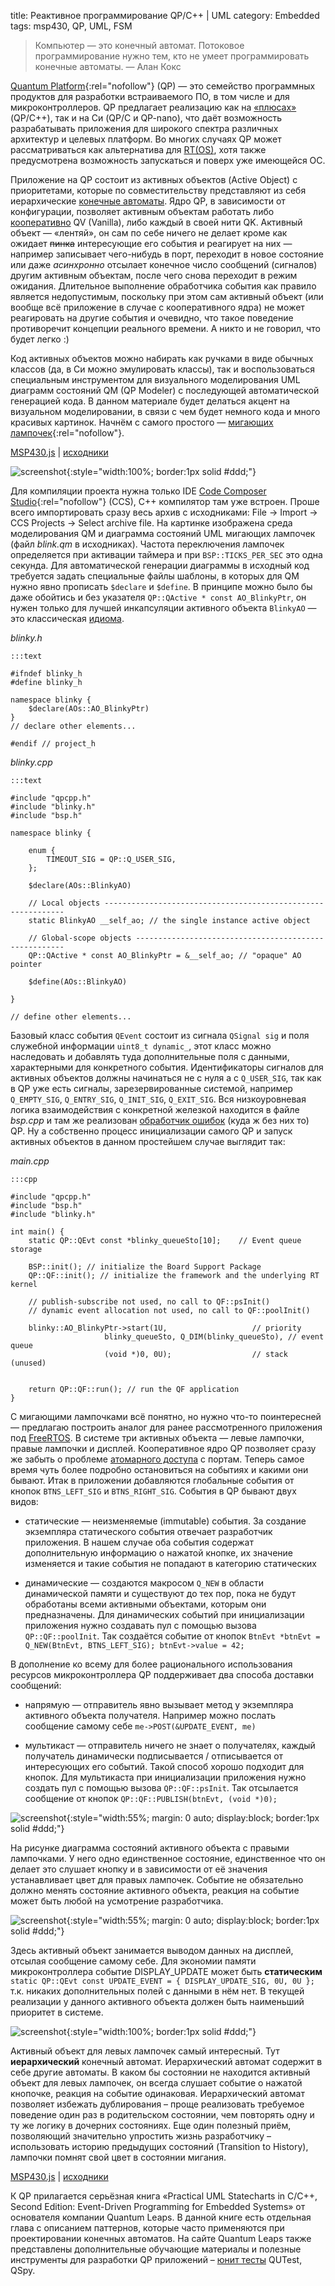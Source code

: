 title: Реактивное программирование QP/C++ | UML
category: Embedded 
tags: msp430, QP, UML, FSM

> Компьютер — это конечный автомат. Потоковое программирование нужно тем, кто не умеет программировать конечные автоматы. — Алан Кокс 

[Quantum Platform](https://www.state-machine.com/){:rel="nofollow"} (QP) — это семейство программных продуктов для разработки встраиваемого ПО, в том числе и для микроконтроллеров. QP предлагает реализацию как на [«плюсах»]({filename}../mcucpp/2017-03-20-mcucpp-introduction/2017-03-20-mcucpp-introduction.md) (QP/C++), так и на Си (QP/C и QP-nano), что даёт возможность разрабатывать приложения для широкого спектра различных архитектур и целевых платформ. Во многих случаях QP может рассматриваться как альтернатива для [RT(OS)]({filename}../freertos/2017-04-26-intro/2017-04-26-intro.md), хотя также предусмотрена возможность запускаться и поверх уже имеющейся ОС.

Приложение на QP состоит из активных объектов (Active Object) с приоритетами, которые по совместительству представляют из себя иерархические [конечные автоматы]({filename}../2012-10-09-finite-state-machine/2012-10-09-finite-state-machine.md). Ядро QP, в зависимости от конфигурации, позволяет активным объектам работать либо [кооперативно]({filename}../picsim/2017-02-05-coroutines/2017-02-05-coroutines.md) QV (Vanilla), либо каждый в своей нити QK. Активный объект — «лентяй», он сам по себе ничего не делает кроме как ожидает <span style="text-decoration:line-through">пинка</span> интересующие его события и реагирует на них — например записывает чего-нибудь в порт, переходит в новое состояние или даже *асинхронно* отсылает конечное число сообщений (сигналов) другим активным объектам, после чего снова переходит в режим ожидания. Длительное выполнение обработчика события как правило является недопустимым, поскольку при этом сам активный объект (или вообще всё приложение в случае с кооперативного ядра) не может реагировать на другие события и очевидно, что такое поведение противоречит концепции реального времени. А никто и не говорил, что будет легко :)

Код активных объектов можно набирать как ручками в виде обычных классов (да, в Си можно эмулировать классы), так и воспользоваться специальным инструментом для визуального моделирования UML диаграмм состояний QM (QP Modeler) c последующей автоматической генерацией кода. В данном материале будет делаться акцент на визуальном моделировании, в связи с чем будет немного кода и много красивых картинок. Начнём с самого простого — [мигающих лампочек](https://state-machine.com/qm/gs_tut.html){:rel="nofollow"}.

[MSP430.js](http://mazko.github.io/MSP430.js/90df829b292e035384d37749bee1e0f7) | [исходники]({attach}blinky-qv-msp430-js.zip)

![screenshot]({attach}blink-statechart.png){:style="width:100%; border:1px solid #ddd;"}

Для компиляции проекта нужна только IDE [Code Composer Studio](http://www.ti.com/tool/ccstudio-msp){:rel="nofollow"} (CCS), C++ компилятор там уже встроен. Проше всего импортировать сразу весь архив с исходниками: File -> Import -> CCS Projects -> Select archive file. На картинке изображена среда моделирования QM и диаграмма состояний UML мигающих лампочек (файл *blink.qm* в исходниках). Частота переключения лампочек определяется при активации таймера и при `BSP::TICKS_PER_SEC` это одна секунда. Для автоматической генерации диаграммы в исходный код требуется задать специальные файлы шаблоны, в которых для QM нужно явно прописать `$declare` и `$define`. В принципе можно было бы даже обойтись и без указателя `QP::QActive * const AO_BlinkyPtr`, он нужен только для лучшей инкапсуляции активного объекта `BlinkyAO` — это классическая [идиома]({filename}../2012-10-08-ansi-c-idioms/2012-10-08-ansi-c-idioms.md).

*blinky.h*

    :::text

    #ifndef blinky_h
    #define blinky_h

    namespace blinky {
        $declare(AOs::AO_BlinkyPtr)
    }
    // declare other elements...

    #endif // project_h

*blinky.cpp*

    :::text

    #include "qpcpp.h"
    #include "blinky.h"
    #include "bsp.h"

    namespace blinky {

        enum {
            TIMEOUT_SIG = QP::Q_USER_SIG,
        };

        $declare(AOs::BlinkyAO)

        // Local objects -------------------------------------------------------------
        static BlinkyAO __self_ao; // the single instance active object

        // Global-scope objects ------------------------------------------------------
        QP::QActive * const AO_BlinkyPtr = &__self_ao; // "opaque" AO pointer

        $define(AOs::BlinkyAO)

    }

    // define other elements...

Базовый класс события `QEvent` состоит из сигнала `QSignal sig` и поля служебной информации `uint8_t dynamic_`, этот класс можно наследовать и добавлять туда дополнительные поля с данными, характерными для конкретного события. Идентификаторы сигналов для активных объектов должны начинаться не с нуля а с `Q_USER_SIG`, так как в QP уже есть сигналы, зарезервированные системой, например `Q_EMPTY_SIG`, `Q_ENTRY_SIG`, `Q_INIT_SIG`, `Q_EXIT_SIG`. Вся низкоуровневая логика взаимодействия с конкретной железкой находится в файле *bsp.cpp* и там же реализован [обработчик ошибок]({filename}../freertos/2017-04-27-hooks/2017-04-27-hooks.md) (куда ж без них то) QP. Ну а собственно процесс инициализации самого QP и запуск активных объектов в данном простейшем случае выглядит так:

*main.cpp*

    :::cpp

    #include "qpcpp.h"
    #include "bsp.h"
    #include "blinky.h"

    int main() {
        static QP::QEvt const *blinky_queueSto[10];    // Event queue storage

        BSP::init(); // initialize the Board Support Package
        QP::QF::init(); // initialize the framework and the underlying RT kernel

        // publish-subscribe not used, no call to QF::psInit()
        // dynamic event allocation not used, no call to QF::poolInit()

        blinky::AO_BlinkyPtr->start(1U,                   // priority
                         blinky_queueSto, Q_DIM(blinky_queueSto), // event queue
                         (void *)0, 0U);                  // stack (unused)


        return QP::QF::run(); // run the QF application
    }

С мигающими лампочками всё понятно, но нужно что-то поинтересней — предлагаю построить аналог для ранее рассмотренного приложения под [FreeRTOS]({filename}../freertos/2017-04-29-event/2017-04-29-event.md). В системе три активных объекта — левые лампочки, правые лампочки и дисплей. Кооперативное ядро QP позволяет сразу же забыть о проблеме [атомарного доступа]({filename}../freertos/2017-04-28-mutex/2017-04-28-mutex.md) с портам. Теперь самое время чуть более подробно остановиться на событиях и какими они бывают. Итак в приложении добавляются глобальные события от кнопок `BTNS_LEFT_SIG` и `BTNS_RIGHT_SIG`. События в QP бывают двух видов:

 - статические — неизменяемые (immutable) события. За создание экземпляра статического события отвечает разработчик приложения. В нашем случае оба события содержат дополнительную информацию о нажатой кнопке, их значение изменяется и такие события не попадают в категорию статических

 - динамические — создаются макросом `Q_NEW` в области динамической памяти и существуют до тех пор, пока не будут обработаны всеми активными объектами, которым они предназначены. Для динамических событий при инициализации приложения нужно создавать пул с помощью вызова `QP::QF::poolInit`. Так создаётся событие от кнопок `BtnEvt *btnEvt = Q_NEW(BtnEvt, BTNS_LEFT_SIG); btnEvt->value = 42;`

В дополнение ко всему для более рационального использования ресурсов микроконтроллера QP поддерживает два способа доставки сообщений:

 - напрямую — отправитель явно вызывает метод у экземпляра активного объекта получателя. Например можно послать сообщение самому себе `me->POST(&UPDATE_EVENT, me)`

 - мультикаст — отправитель ничего не знает о получателях, каждый получатель динамически подписывается / отписывается от интересующих его событий. Такой способ хорошо подходит для кнопок. Для мультикаста при инициализации приложения нужно создать пул с помощью вызова `QP::QF::psInit`. Так отсылается сообщение от кнопок `QP::QF::PUBLISH(btnEvt, (void *)0);`

![screenshot]({attach}r.png){:style="width:55%; margin: 0 auto; display:block; border:1px solid #ddd;"}

На рисунке диаграмма состояний активного объекта с правыми лампочками. У него одно единственное состояние, единственное что он делает это слушает кнопку и в зависимости от её значения устанавливает цвет для правых лампочек. Событие не обязательно должно менять состояние активного объекта, реакция на событие может быть любой на усмотрение разработчика.

![screenshot]({attach}d.png){:style="width:55%; margin: 0 auto; display:block; border:1px solid #ddd;"}

Здесь активный объект занимается выводом данных на дисплей, отсылая сообщение самому себе. Для экономии памяти микроконтроллера событие DISPLAY_UPDATE может быть **статическим** `static QP::QEvt const UPDATE_EVENT = { DISPLAY_UPDATE_SIG, 0U, 0U };` т.к. никаких дополнительных полей с данными в нём нет. В текущей реализации у данного активного объекта должен быть наименьший приоритет в системе.

![screenshot]({attach}l.png){:style="width:100%; border:1px solid #ddd;"}

Активный объект для левых лампочек самый интересный. Тут **иерархический** конечный автомат. Иерархический автомат содержит в себе другие автоматы. В каком бы состоянии не находится активный объект для левых лампочек, он всегда слушает событие о нажатой кнопочке, реакция на событие одинаковая. Иерархический автомат позволяет избежать дублирования – проще реализовать требуемое поведение один раз в родительском состоянии, чем повторять одну и ту же логику в дочерних состояниях. Еще один полезный приём, позволяющий значительно упростить жизнь разработчику – использовать историю предыдущих состояний (Transition to History), лампочки помнят свой цвет в состоянии мигания.  

[MSP430.js](http://mazko.github.io/MSP430.js/bd5dbe0259a4c493e612fd8f3fa3fbd3) | [исходники]({attach}3ao-qv-msp430-js.zip)

К QP прилагается серьёзная книга «Practical UML Statecharts in C/C++, Second Edition: Event-Driven Programming for Embedded Systems» от основателя компании Quantum Leaps. В данной книге есть отдельная глава с описанием паттернов, которые часто применяются при проектировании конечных автоматов. На сайте Quantum Leaps также представлены дополнительные обучающие материалы и полезные инструменты для разработки QP приложений – [юнит тесты]({filename}../2014-03-29-tdd-ceedling-for-microchips-pics/2014-03-29-tdd-ceedling-for-microchips-pics.md) QUTest, QSpy.